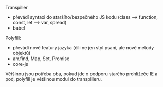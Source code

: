 Transpiller
- převádí syntaxi do staršího/bezpečného JS kodu
(class --> function, const, let --> var, spread)
- babel

Polyfill:
- převádí nové featury jazyka (čili ne jen styl psaní, ale nové metody objektů)
- arr.find, Map, Set, Promise
- core-js

Většinou jsou potřeba oba, pokud jde o podporu starého prohlížeče IE a pod,
polyfill je většinou modul do transpilleru.
